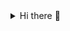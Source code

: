 <details><summary>Hi there 👋</summary>

# Welcome to sockulags's GitHub Profile!

## Overview


<details><summary> ### Lexicon Frontend/React 👋</summary>
<details><summary> #### JavaScript </summary>
- [Lexicon_JS_Skolan_med_klasser](https://github.com/sockulags/Lexicon_JS_Skolan_med_klasser)
- [Lexicon_JS_Skolan_med_objekt](https://github.com/sockulags/Lexicon_JS_Skolan_med_objekt)
- [Speed_Typing](https://github.com/sockulags/Speed_Typing)
- [Lexicon_JS_Calculator](https://github.com/sockulags/Lexicon_JS_Calculator)
- [Lexicon_JS_The_Sauna](https://github.com/sockulags/Lexicon_JS_The_Sauna)
- [Lexicon_JS_Functions](https://github.com/sockulags/Lexicon_JS_Functions)
- [Lexicon_JS_Arrays_and_Loops](https://github.com/sockulags/Lexicon_JS_Arrays_and_Loops) 
- [Lexicon_JS_Simple-calc](https://github.com/sockulags/Lexicon_JS_Simple-calc)
- [Lexicon_JS_Variables_and_DataTypes](https://github.com/sockulags/Lexicon_JS_Variables_and_DataTypes) 
- [Lexicon_JS_Arrays](https://github.com/sockulags/Lexicon_JS_Arrays) 
</details>

<details><summary> #### HTML/CSS </summary>
- [insurance_project](https://github.com/sockulags/insurance_project)
- [Planned_planthood](https://github.com/sockulags/Planned_planthood)
- [poster-shop](https://github.com/sockulags/poster-shop)
- [grid_lesson](https://github.com/sockulags/grid_lesson)
- [lexicon-pricing_tables](https://github.com/sockulags/lexicon-pricing_tables)
- [html-delkurs](https://github.com/sockulags/html-delkurs)
</details>
</details>
### Projects

- [Code-Cave](https://github.com/sockulags/Code-Cave) - C#, SQL Server, TinyMCE, Entity Framework Core, ASP.NET Core 
- [base-programming](https://github.com/sockulags/Base-programming) - React, JSX, MaterialUI, Rapid-API  
- [plankan-app](https://github.com/sockulags/plankan-app) - C#, HTML, SQL Server, Syncfusion, EF Core, ASP.NET Core

### Mini-projects/Other

- [Advent_of_Code_2023](https://github.com/sockulags/Advent_of_Code_2023) - C#
- [Speed_Typing](https://github.com/sockulags/Speed_Typing) - JavaScript (Updated last week)
- 

### Learning-projects

- [TournamentTracker](https://github.com/sockulags/TournamentTracker) - C# 
- [Machine_Learning_Course](https://github.com/sockulags/Machine_Learning_Course) - JavaScript 

### Misc

- [git-basics](https://github.com/sockulags/git-basics) - Private (Updated on Nov 28, 2023)

Feel free to explore and contribute to any of these repositories!

<!--
**sockulags/sockulags** is a ✨ _special_ ✨ repository because its `README.md` (this file) appears on your GitHub profile.

Here are some ideas to get you started:

- 🔭 I’m currently working on ...
- 🌱 I’m currently learning ...
- 👯 I’m looking to collaborate on ...
- 🤔 I’m looking for help with ...
- 💬 Ask me about ...
- 📫 How to reach me: ...
- 😄 Pronouns: ...
- ⚡ Fun fact: ...
-->
</details>
